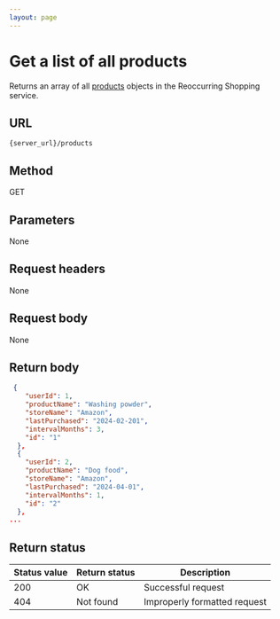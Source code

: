 ```yaml
---
layout: page
---
```

# Get a list of all products

Returns an array of all [products](products.md) objects in the Reoccurring Shopping service.

## URL

```shell
{server_url}/products
```

## Method

GET

## Parameters

None

## Request headers

None

## Request body

None

## Return body

```json
 {
    "userId": 1,
    "productName": "Washing powder",
    "storeName": "Amazon",
    "lastPurchased": "2024-02-201",
    "intervalMonths": 3,
    "id": "1"
  },
  {
    "userId": 2,
    "productName": "Dog food",
    "storeName": "Amazon",
    "lastPurchased": "2024-04-01",
    "intervalMonths": 1,
    "id": "2"
  },
...
```

## Return status

| Status value | Return status | Description |
| ------------- | ----------- | ----------- |
| 200 | OK | Successful request |
| 404| Not found | Improperly formatted request |
